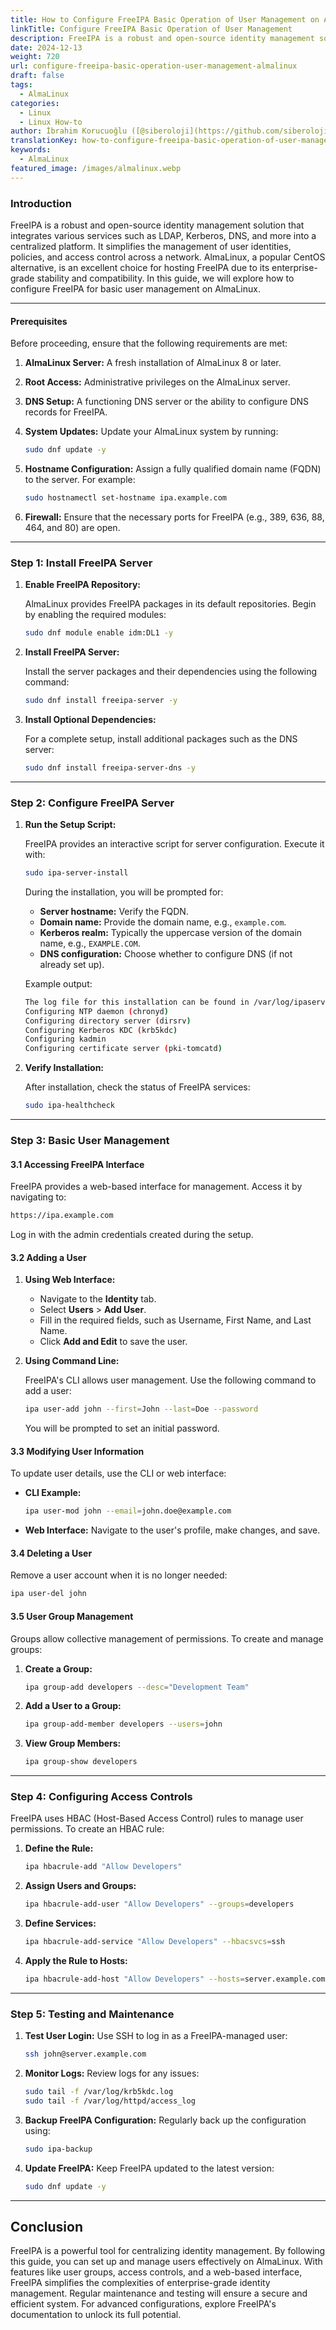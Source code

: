 ```yaml
---
title: How to Configure FreeIPA Basic Operation of User Management on AlmaLinux
linkTitle: Configure FreeIPA Basic Operation of User Management
description: FreeIPA is a robust and open-source identity management solution that integrates various services such as LDAP, Kerberos, DNS, and more into a centralized platform.
date: 2024-12-13
weight: 720
url: configure-freeipa-basic-operation-user-management-almalinux
draft: false
tags:
  - AlmaLinux
categories:
  - Linux
  - Linux How-to
author: İbrahim Korucuoğlu ([@siberoloji](https://github.com/siberoloji))
translationKey: how-to-configure-freeipa-basic-operation-of-user-management-on-almalinux
keywords:
  - AlmaLinux
featured_image: /images/almalinux.webp
---
```


### **Introduction**

FreeIPA is a robust and open-source identity management solution that integrates various services such as LDAP, Kerberos, DNS, and more into a centralized platform. It simplifies the management of user identities, policies, and access control across a network. AlmaLinux, a popular CentOS alternative, is an excellent choice for hosting FreeIPA due to its enterprise-grade stability and compatibility. In this guide, we will explore how to configure FreeIPA for basic user management on AlmaLinux.

---

#### Prerequisites

Before proceeding, ensure that the following requirements are met:

1. **AlmaLinux Server:** A fresh installation of AlmaLinux 8 or later.
2. **Root Access:** Administrative privileges on the AlmaLinux server.
3. **DNS Setup:** A functioning DNS server or the ability to configure DNS records for FreeIPA.
4. **System Updates:** Update your AlmaLinux system by running:

   ```bash
   sudo dnf update -y
   ```

5. **Hostname Configuration:** Assign a fully qualified domain name (FQDN) to the server. For example:

   ```bash
   sudo hostnamectl set-hostname ipa.example.com
   ```

6. **Firewall:** Ensure that the necessary ports for FreeIPA (e.g., 389, 636, 88, 464, and 80) are open.

---

### Step 1: Install FreeIPA Server

1. **Enable FreeIPA Repository:**

   AlmaLinux provides FreeIPA packages in its default repositories. Begin by enabling the required modules:

   ```bash
   sudo dnf module enable idm:DL1 -y
   ```

2. **Install FreeIPA Server:**

   Install the server packages and their dependencies using the following command:

   ```bash
   sudo dnf install freeipa-server -y
   ```

3. **Install Optional Dependencies:**

   For a complete setup, install additional packages such as the DNS server:

   ```bash
   sudo dnf install freeipa-server-dns -y
   ```

---

### Step 2: Configure FreeIPA Server

1. **Run the Setup Script:**

   FreeIPA provides an interactive script for server configuration. Execute it with:

   ```bash
   sudo ipa-server-install
   ```

   During the installation, you will be prompted for:
   - **Server hostname:** Verify the FQDN.
   - **Domain name:** Provide the domain name, e.g., `example.com`.
   - **Kerberos realm:** Typically the uppercase version of the domain name, e.g., `EXAMPLE.COM`.
   - **DNS configuration:** Choose whether to configure DNS (if not already set up).

   Example output:

   ```bash
   The log file for this installation can be found in /var/log/ipaserver-install.log
   Configuring NTP daemon (chronyd)
   Configuring directory server (dirsrv)
   Configuring Kerberos KDC (krb5kdc)
   Configuring kadmin
   Configuring certificate server (pki-tomcatd)
   ```

2. **Verify Installation:**

   After installation, check the status of FreeIPA services:

   ```bash
   sudo ipa-healthcheck
   ```

---

### Step 3: Basic User Management

#### 3.1 Accessing FreeIPA Interface

FreeIPA provides a web-based interface for management. Access it by navigating to:

```html
https://ipa.example.com
```

Log in with the admin credentials created during the setup.

#### 3.2 Adding a User

1. **Using Web Interface:**
   - Navigate to the **Identity** tab.
   - Select **Users** > **Add User**.
   - Fill in the required fields, such as Username, First Name, and Last Name.
   - Click **Add and Edit** to save the user.

2. **Using Command Line:**

   FreeIPA's CLI allows user management. Use the following command to add a user:

   ```bash
   ipa user-add john --first=John --last=Doe --password
   ```

   You will be prompted to set an initial password.

#### 3.3 Modifying User Information

To update user details, use the CLI or web interface:

- **CLI Example:**

  ```bash
  ipa user-mod john --email=john.doe@example.com
  ```

- **Web Interface:** Navigate to the user's profile, make changes, and save.

#### 3.4 Deleting a User

Remove a user account when it is no longer needed:

```bash
ipa user-del john
```

#### 3.5 User Group Management

Groups allow collective management of permissions. To create and manage groups:

1. **Create a Group:**

   ```bash
   ipa group-add developers --desc="Development Team"
   ```

2. **Add a User to a Group:**

   ```bash
   ipa group-add-member developers --users=john
   ```

3. **View Group Members:**

   ```bash
   ipa group-show developers
   ```

---

### Step 4: Configuring Access Controls

FreeIPA uses HBAC (Host-Based Access Control) rules to manage user permissions. To create an HBAC rule:

1. **Define the Rule:**

   ```bash
   ipa hbacrule-add "Allow Developers"
   ```

2. **Assign Users and Groups:**

   ```bash
   ipa hbacrule-add-user "Allow Developers" --groups=developers
   ```

3. **Define Services:**

   ```bash
   ipa hbacrule-add-service "Allow Developers" --hbacsvcs=ssh
   ```

4. **Apply the Rule to Hosts:**

   ```bash
   ipa hbacrule-add-host "Allow Developers" --hosts=server.example.com
   ```

---

### Step 5: Testing and Maintenance

1. **Test User Login:**
   Use SSH to log in as a FreeIPA-managed user:

   ```bash
   ssh john@server.example.com
   ```

2. **Monitor Logs:**
   Review logs for any issues:

   ```bash
   sudo tail -f /var/log/krb5kdc.log
   sudo tail -f /var/log/httpd/access_log
   ```

3. **Backup FreeIPA Configuration:**
   Regularly back up the configuration using:

   ```bash
   sudo ipa-backup
   ```

4. **Update FreeIPA:**
   Keep FreeIPA updated to the latest version:

   ```bash
   sudo dnf update -y
   ```

---

## **Conclusion**

FreeIPA is a powerful tool for centralizing identity management. By following this guide, you can set up and manage users effectively on AlmaLinux. With features like user groups, access controls, and a web-based interface, FreeIPA simplifies the complexities of enterprise-grade identity management. Regular maintenance and testing will ensure a secure and efficient system. For advanced configurations, explore FreeIPA's documentation to unlock its full potential.
